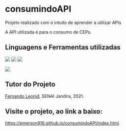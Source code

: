# consumindoAPI

Projeto realizado com o intuito de aprender a utilizar APIs

A API utilizada é para o consumo de CEPs.

## Linguagens e Ferramentas utilizadas
![](https://img.shields.io/badge/‎-HTML-e0650d?logo=html5&logoColor=white&style=plastic)
![](https://img.shields.io/badge/‎-CSS-1572B6?logo=css3&logoColor=white&style=plastic)
![](https://img.shields.io/badge/‎-JavaScript-F7DF1E?logo=javascript&logoColor=white&style=plastic)

![](https://img.shields.io/badge/‎-VS%20Code-140de0?logo=visual-studio-code&logoColor=white&style=plastic)

## Tutor do Projeto

<a href="https://github.com/fernandoleonid">Fernando Leonid</a>, SENAI Jandira, 2021.

## Visite o projeto, ao link a baixo:
 https://emerson916.github.io/consumindoAPI/index.html.
